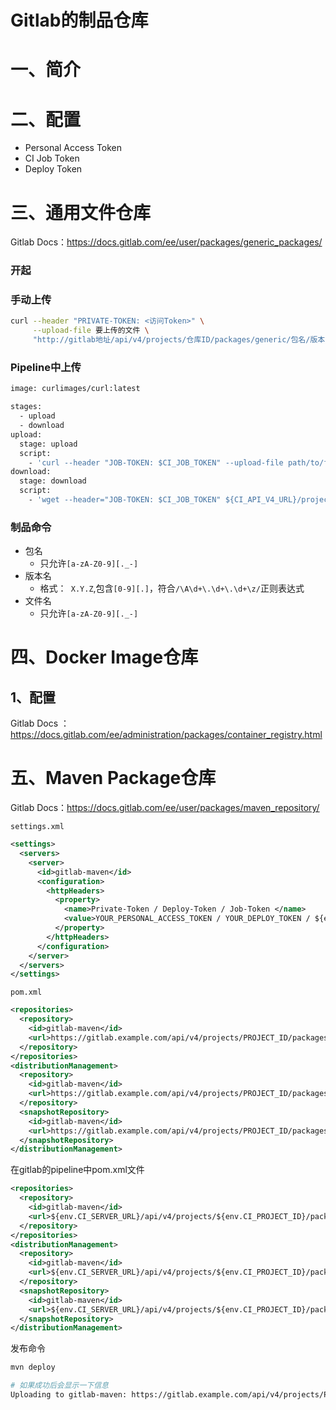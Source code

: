 # Gitlab的制品仓库

# 一、简介

# 二、配置

- Personal Access Token
- CI Job Token
- Deploy Token

# 三、通用文件仓库

Gitlab Docs：https://docs.gitlab.com/ee/user/packages/generic_packages/

### 开起



### 手动上传

```bash
curl --header "PRIVATE-TOKEN: <访问Token>" \
     --upload-file 要上传的文件 \
     "http://gitlab地址/api/v4/projects/仓库ID/packages/generic/包名/版本/文件名"
```

### Pipeline中上传

```bash
image: curlimages/curl:latest

stages:
  - upload
  - download
upload:
  stage: upload
  script:
    - 'curl --header "JOB-TOKEN: $CI_JOB_TOKEN" --upload-file path/to/file.txt "${CI_API_V4_URL}/projects/${CI_PROJECT_ID}/packages/generic/my_package/0.0.1/file.txt"'
download:
  stage: download
  script:
    - 'wget --header="JOB-TOKEN: $CI_JOB_TOKEN" ${CI_API_V4_URL}/projects/${CI_PROJECT_ID}/packages/generic/my_package/0.0.1/file.txt'
```

### 制品命令

- 包名
  - 只允许`[a-zA-Z0-9][._-]`
- 版本名
  - 格式：` X.Y.Z`,包含`[0-9][.]`，符合`/\A\d+\.\d+\.\d+\z/`正则表达式
- 文件名
  - 只允许`[a-zA-Z0-9][._-]`

# 四、Docker Image仓库

## 1、配置

Gitlab Docs ：https://docs.gitlab.com/ee/administration/packages/container_registry.html



# 五、Maven Package仓库

Gitlab Docs：https://docs.gitlab.com/ee/user/packages/maven_repository/

 `settings.xml`

```xml
<settings>
  <servers>
    <server>
      <id>gitlab-maven</id>
      <configuration>
        <httpHeaders>
          <property>
            <name>Private-Token / Deploy-Token / Job-Token </name>
            <value>YOUR_PERSONAL_ACCESS_TOKEN / YOUR_DEPLOY_TOKEN / ${env.CI_JOB_TOKEN}</value>
          </property>
        </httpHeaders>
      </configuration>
    </server>
  </servers>
</settings>
```

`pom.xml`

```xml
<repositories>
  <repository>
    <id>gitlab-maven</id>
    <url>https://gitlab.example.com/api/v4/projects/PROJECT_ID/packages/maven</url>
  </repository>
</repositories>
<distributionManagement>
  <repository>
    <id>gitlab-maven</id>
    <url>https://gitlab.example.com/api/v4/projects/PROJECT_ID/packages/maven</url>
  </repository>
  <snapshotRepository>
    <id>gitlab-maven</id>
    <url>https://gitlab.example.com/api/v4/projects/PROJECT_ID/packages/maven</url>
  </snapshotRepository>
</distributionManagement>
```

在gitlab的pipeline中pom.xml文件

```xml
<repositories>
  <repository>
    <id>gitlab-maven</id>
    <url>${env.CI_SERVER_URL}/api/v4/projects/${env.CI_PROJECT_ID}/packages/maven</url>
  </repository>
</repositories>
<distributionManagement>
  <repository>
    <id>gitlab-maven</id>
    <url>${env.CI_SERVER_URL}/api/v4/projects/${env.CI_PROJECT_ID}/packages/maven</url>
  </repository>
  <snapshotRepository>
    <id>gitlab-maven</id>
    <url>${env.CI_SERVER_URL}/api/v4/projects/${env.CI_PROJECT_ID}/packages/maven</url>
  </snapshotRepository>
</distributionManagement>
```

发布命令

```bash
mvn deploy

# 如果成功后会显示一下信息
Uploading to gitlab-maven: https://gitlab.example.com/api/v4/projects/PROJECT_ID/packages/maven/com/mycompany/mydepartment/my-project/1.0-SNAPSHOT/my-project-1.0-20200128.120857-1.jar
```









